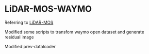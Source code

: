 # LiDAR-MOS-WAYMO

Referring to [LiDAR-MOS](https://github.com/PRBonn/LiDAR-MOS)

Modified some scripts to transfom waymo open dataset and generate residual image

Modified prev-dataloader